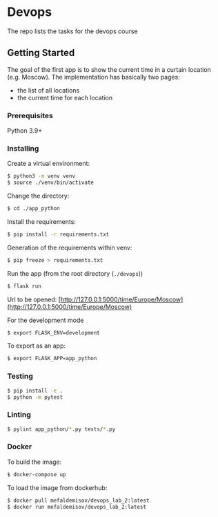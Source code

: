 # Devops

The repo lists the tasks for the  devops course

## Getting Started

The goal of the first app is to show the current time in a curtain location (e.g. Moscow).
The implementation has basically two pages:
- the list of all locations
- the current time for each location


### Prerequisites

Python 3.9+

### Installing

Create a virtual environment:
```bash
$ python3 -m venv venv
$ source ./venv/bin/activate
```
Change the directory:
```bash
$ cd ./app_python
```
Install the requirements:
```bash
$ pip install -r requirements.txt
```
Generation of the requirements within venv:
```bash
$ pip freeze > requirements.txt
```
Run the app (from the root directory (`./devops`))
```bash
$ flask run
```

Url to be opened:
[http://127.0.0.1:5000/time/Europe/Moscow](http://127.0.0.1:5000/time/Europe/Moscow)

For the development mode
```bash
$ export FLASK_ENV=development
```
To export as an app:
```bash
$ export FLASK_APP=app_python
```
### Testing

```bash
$ pip install -e .    
$ python -m pytest
```

### Linting

```bash
$ pylint app_python/*.py tests/*.py
```

### Docker
To build the image:
```bash
$ docker-compose up
```
To load the image from dockerhub:
```bash
$ docker pull mefaldemisov/devops_lab_2:latest
$ docker run mefaldemisov/devops_lab_2:latest
```
